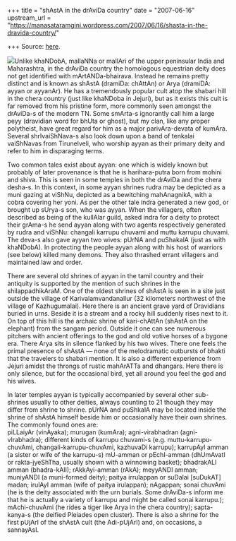 +++
title = "shAstA in the drAviDa country"
date = "2007-06-16"
upstream_url = "https://manasataramgini.wordpress.com/2007/06/16/shasta-in-the-dravida-country/"

+++
Source: [here](https://manasataramgini.wordpress.com/2007/06/16/shasta-in-the-dravida-country/).

[![](https://i2.wp.com/bp2.blogger.com/_ZhvcTTaaD_4/RnOEoE5tW-I/AAAAAAAAAK8/f3bbD4QEByM/s320/ayyanar1.jpg)](http://bp2.blogger.com/_ZhvcTTaaD_4/RnOEoE5tW-I/AAAAAAAAAK8/f3bbD4QEByM/s1600-h/ayyanar1.jpg)Unlike
khaNDobA, mallaNNa or mallAri of the upper peninsular India and
Maharashtra, in the drAviDa country the homologous equestrian deity does
not get identified with mArtANDa-bhairava. Instead he remains pretty
distinct and is known as shAstA (dramiDa: chAttAn) or Arya (dramiDA:
ayyan or ayyanAr). He has a tremendously popular cult atop the shabari
hill in the chera country (just like khaNDoba in Jejuri), but as it
exists this cult is far removed from his pristine form, more commonly
seen amongst the drAviDa-s of the modern TN. Some smArta-s ignorantly
call him a large peyy (dravidian word for bhUta or ghost), but my clan,
like any proper polytheist, have great regard for him as a major
parivAra-devata of kumAra. Several shrIvaiShNava-s also look down upon a
band of tenkalai vaiShNavas from Tirunelveli, who worship ayyan as their
primary deity and refer to him in disparaging terms.

Two common tales exist about ayyan: one which is widely known but
probably of later provenance is that he is harihara-putra born from
mohini and shiva. This is seen in some temples in both the drAviDa and
the chera desha-s. In this context, in some ayyan shrines rudra may be
depicted as a muni gazing at viShNu, depicted as a bewitching
mahAnagnikA, with a cobra covering her yoni. As per the other tale indra
generated a new god, or brought up sUrya-s son, who was ayyan. When the
villagers, often described as being of the kullAlar guild, asked indra
for a deity to protect their grAma-s he send ayyan along with two agents
respectively generated by rudra and viShNu: changali karrupu chuvami and
muttu karrupu chuvami. The deva-s also gave ayyan two wives: pUrNA and
puShakalA (just as with khaNDobA). In protecting the people ayyan along
with his host of warriors (see below) killed many demons. They also
thrashed errant villagers and maintained law and order.

There are several old shrines of ayyan in the tamil country and their
antiquity is supported by the mention of such shrines in the
shilappadhikAraM. One of the oldest shrines of shAstA is seen in a site
just outside the village of Karivalamvandanallur (32 kilometers
northwest of the village of Kazhugumalai). Here there is an ancient
grave yard of Dravidians buried in urns. Beside it is a stream and a
rocky hill suddenly rises next to it. On top of this hill is the archaic
shrine of kari-chAttAn (shAstA on the elephant) from the sangam period.
Outside it one can see numerous pitchers with ancient offerings to the
god and old votive horses of a bygone era. There Arya sits in silence
flanked by his two wives. There one feels the primal presence of shAstA
— none of the melodramatic outbursts of bhakti that the travelers to
shabari mention. It is also a different experience from Jejuri amidst
the throngs of rustic mahArATTa and dhangars. Here there is only
silence, but for the occasional bird, yet all around you feel the god
and his wives.

In later temples ayyan is typically accompanied by several other
sub-shrines usually to other deities, always counting to 21 though they
may differ from shrine to shrine. pUrNA and puShkalA may be located
inside the shrine of shAstA himself beside him or occasionally have
their own shrines. The commonly found ones are:  
piLLaiyAr (vinAyaka); murugan (kumAra); agni-virabhadran
(agni-vIrabhadra); different kinds of karrupu chuvami-s (e.g.
muttu-karrupu-chuvAmi, changali-karrupu-chuvAmi, kazhuvaDi karrupu);
karrupAyI amman (a sister or wife of the karrupu-s) mU-amman or
pEchI-amman (dhUmAvatI or rakta-jyeShTha, usually shown with a winnowing
basket); bhadrakALI amman (bhadra-kAlI); rAkkAyi-amman (rAkA); meyyANDI
amman; muniyANDI (a muni-formed deity); paitya irrulappan or suDalai
\[suDukAT\] madan; irulAyI amman (wife of paitya irulappan); nAgappan;
sonai chuvAmi (he is the deity associated with the urn burials. Some
drAviDa-s inform me that he is actually a variety of karrupu and might
be called sonai karrupu.); mAchi-chuvAmi (he rides a tiger like Arya in
the chera country); sapta-kanya-s (the deified Pleiades open cluster).
There is also a shrine for the first pUjArI of the shAstA cult (the
Adi-pUjArI) and, on occasions, a sannayAsI.

